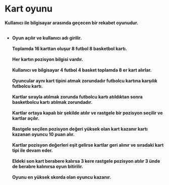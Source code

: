 # Kart oyunu<center>
<strong>Kullanıcı ile bilgisayar arasında geçecen bir rekabet oyunudur.<br><br>
+ Oyun açılır ve kullanıcı adı girilir.<br><br>
Toplamda 16 karttan oluşur 8 futbol 8 basketbol kartı.<br><br>
Her kartın pozisyon bilgisi vardır.<br><br>
Kullanıcı ve bilgisayar 4 futbol 4 basket toplamda 8 er kart alırlar.<br><br>
Oyuncular aynı kart tipini atmak zorundadır futbolcu kartına karşılık futbolcu kartı.<br><br>
Kartlar sırayla atılmak zorunda futbolcu kartı atıldıktan sonra basketbolcu kartı atılmak zorundadır.<br><br>
Kartlar ortaya kapalı bir şekilde atılır ve rastgele bir pozisyon seçilir ve kartlar açılır.<br><br>
Rastgele seçilen pozisyon değeri yüksek olan kart kazanır kartı kazanan oyuncu 10 puan alır.<br><br>
Kartlar pozisyon değerleri eşit gelirse kartlar geri alınır ve sıradaki kart tipi ile devam eder.<br><br>
Eldeki son kart berabere kalırsa 3 kere rastgele pozisyon atılır 3 ünde de berabre kalınırsa oyun bitirilir.<br><br>
Oyunu en yüksek skorda olan oyuncu kazanır.<br></strong><br>
